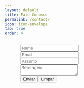 ```yaml
---
layout: default
title: Fale Conosco
permalink: /contact/
icon: icon-envelope
tab: true
order: 4
---
```

<div class="contact">
	<div class="row" style="padding-left: 50px;">
	  <div class="12u">
	    <form method="post" action="formulario.php">
        <div>
          <div class="row half">
            <div class="6u">
	            <input type="text" name="nome" id="name" placeholder="Name" />
            </div>
            <div class="5u">
              <input type="text" name="email" id="email" placeholder="Email" />
            </div>
          </div>
          <div class="row half">
            <div class="11u">
              <input type="text" name="assunto" id="assunto" placeholder="Assunto" />
            </div>
          </div>
          <div class="row half">
            <div class="11u">
					    <textarea name="mensagem" id="mensagem" placeholder="Mensagem"></textarea>
            </div>
          </div>
          <div class="row but">
            <div class="11u">
               <input name="enviar" type="submit" value="Enviar" class="button form-button-submit"/>
               <input name="enviar" type="reset" value="Limpar" class="button form-button-reset" />
            </div>
          </div>
        </div>
      </form>
	  </div>
	</div>
</div>